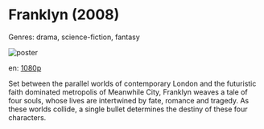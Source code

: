 # Franklyn (2008)

Genres: drama, science-fiction, fantasy

![poster](http://image.tmdb.org/t/p/w500/nPuegoU8W4lWB9x0rDrA1QDfyKF.jpg)

en:
  [1080p](magnet:?xt=urn:btih:15010041CDEE5CCE5183501E028F355D0EDB10B5&tr=udp://glotorrents.pw:6969/announce&tr=udp://tracker.opentrackr.org:1337/announce&tr=udp://torrent.gresille.org:80/announce&tr=udp://tracker.openbittorrent.com:80&tr=udp://tracker.coppersurfer.tk:6969&tr=udp://tracker.leechers-paradise.org:6969&tr=udp://p4p.arenabg.ch:1337&tr=udp://tracker.internetwarriors.net:1337)
  


Set between the parallel worlds of contemporary London and the futuristic faith dominated metropolis of Meanwhile City, Franklyn weaves a tale of four souls, whose lives are intertwined by fate, romance and tragedy. As these worlds collide, a single bullet determines the destiny of these four characters.